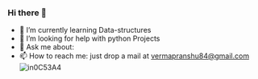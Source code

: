 ### Hi there 👋

- 🌱 I’m currently learning Data-structures
- 🤔 I’m looking for help with python Projects
- 💬 Ask me about:
- 📫 How to reach me: just drop a mail at vermapranshu84@gmail.com
![in0C53A4](https://user-images.githubusercontent.com/72308794/133115197-e94c672f-169d-4bfa-a8dc-865a0234dbd1.png)




